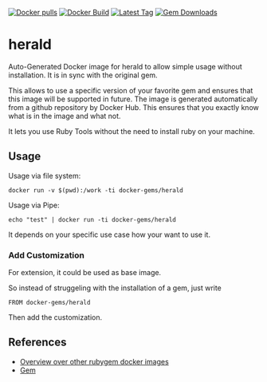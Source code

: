 [![Docker pulls](https://img.shields.io/docker/pulls/rubygem/herald.svg)](https://hub.docker.com/r/rubygem/herald/)
[![Docker Build](https://img.shields.io/docker/automated/rubygem/herald.svg)](https://hub.docker.com/r/rubygem/herald/)
[![Latest Tag](https://img.shields.io/github/tag/docker-rubygem/herald.svg)](https://hub.docker.com/r/rubygem/herald/)
[![Gem Downloads](https://img.shields.io/gem/dt/herald.svg)](https://rubygems.org/gems/herald/)
# herald

Auto-Generated Docker image for herald to allow simple usage without installation.
It is in sync with the original gem.

This allows to use a specific version of your favorite gem and ensures that this image will be supported in future.
The image is generated automatically from a github repository by Docker Hub.
This ensures that you exactly know what is in the image and what not.

It lets you use Ruby Tools without the need to install ruby on your machine.

## Usage

Usage via file system:

`docker run -v $(pwd):/work -ti docker-gems/herald`

Usage via Pipe:

`echo "test" | docker run -ti docker-gems/herald`

It depends on your specific use case how your want to use it.

### Add Customization

For extension, it could be used as base image.

So instead of struggeling with the installation of a gem, just write

`FROM docker-gems/herald`

Then add the customization.

## References

 - [Overview over other rubygem docker images](https://github.com/thinkbot/docker-rubygem)
 - [Gem](https://rubygems.org/gems/herald/)
